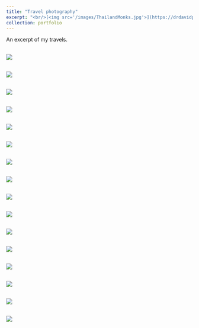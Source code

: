 ```yaml
---
title: "Travel photography"
excerpt: "<br/>[<img src='/images/ThailandMonks.jpg'>](https://drdavidpotter.github.io/portfolio/J_Travel/)"
collection: portfolio
---
```


An excerpt of my travels.

<br/><img src='/images/ThailandMonks.jpg'>

<br/><img src='/images/ThailandKohPhiPhi.jpg'>

<br/><img src='/images/ChicagoSunset.jpg'>

<br/><img src='/images/ChicagoFishermen.jpg'>

<br/><img src='/images/ChicagoBeachBirds.jpg'>

<br/><img src='/images/ChicagoSnowShore.jpg'>

<br/><img src='/images/NorwayFjord.jpg'>

<br/><img src='/images/ColoradoCow.jpg'>

<br/><img src='/images/ColoradoRoyalGorge.jpg'>

<br/><img src='/images/ColoradoSkylineDrive.jpg'>

<br/><img src='/images/GrandCanyon.jpg'>

<br/><img src='/images/KYLockegee.jpg'>

<br/><img src='/images/KYMSUDish.jpg'>

<br/><img src='/images/OregonLake.jpg'>

<br/><img src='/images/LebanonGreenhouses.jpg'>

<br/><img src='/images/LebanonBourjHammoud.jpg'>





